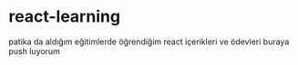 # react-learning
patika da aldığım eğitimlerde öğrendiğim react içerikleri ve ödevleri buraya push luyorum 
